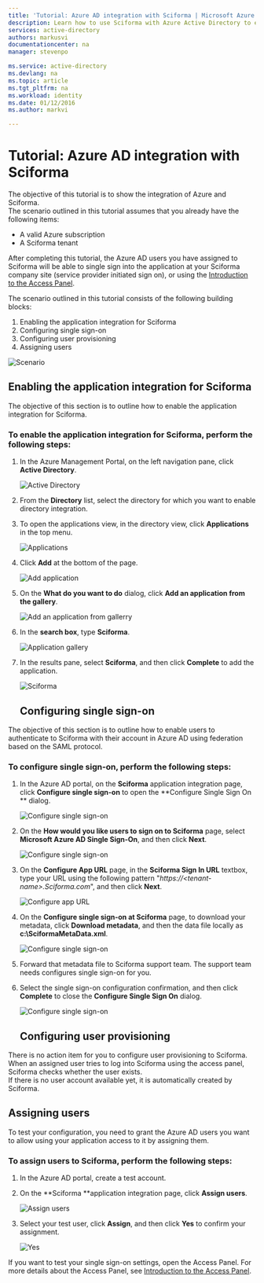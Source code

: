 ```yaml
---
title: 'Tutorial: Azure AD integration with Sciforma | Microsoft Azure'
description: Learn how to use Sciforma with Azure Active Directory to enable single sign-on, automated provisioning, and more!
services: active-directory
authors: markusvi
documentationcenter: na
manager: stevenpo

ms.service: active-directory
ms.devlang: na
ms.topic: article
ms.tgt_pltfrm: na
ms.workload: identity
ms.date: 01/12/2016
ms.author: markvi

---
```

# Tutorial: Azure AD integration with Sciforma
The objective of this tutorial is to show the integration of Azure and Sciforma.  
The scenario outlined in this tutorial assumes that you already have the following items:

* A valid Azure subscription
* A Sciforma tenant

After completing this tutorial, the Azure AD users you have assigned to Sciforma will be able to single sign into the application at your Sciforma company site (service provider initiated sign on), or using the [Introduction to the Access Panel](active-directory-saas-access-panel-introduction.md).

The scenario outlined in this tutorial consists of the following building blocks:

1. Enabling the application integration for Sciforma
2. Configuring single sign-on
3. Configuring user provisioning
4. Assigning users

![Scenario](./media/active-directory-saas-sciforma-tutorial/IC777369.png "Scenario")

## Enabling the application integration for Sciforma
The objective of this section is to outline how to enable the application integration for Sciforma.

### To enable the application integration for Sciforma, perform the following steps:
1. In the Azure Management Portal, on the left navigation pane, click **Active Directory**.

   ![Active Directory](./media/active-directory-saas-sciforma-tutorial/IC700993.png "Active Directory")

2. From the **Directory** list, select the directory for which you want to enable directory integration.

3. To open the applications view, in the directory view, click **Applications** in the top menu.

   ![Applications](./media/active-directory-saas-sciforma-tutorial/IC700994.png "Applications")

4. Click **Add** at the bottom of the page.

   ![Add application](./media/active-directory-saas-sciforma-tutorial/IC749321.png "Add application")

5. On the **What do you want to do** dialog, click **Add an application from the gallery**.

   ![Add an application from gallerry](./media/active-directory-saas-sciforma-tutorial/IC749322.png "Add an application from gallerry")

6. In the **search box**, type **Sciforma**.

   ![Application gallery](./media/active-directory-saas-sciforma-tutorial/IC777370.png "Application gallery")

7. In the results pane, select **Sciforma**, and then click **Complete** to add the application.

   ![Sciforma](./media/active-directory-saas-sciforma-tutorial/IC777371.png "Sciforma")

   ## Configuring single sign-on

The objective of this section is to outline how to enable users to authenticate to Sciforma with their account in Azure AD using federation based on the SAML protocol.

### To configure single sign-on, perform the following steps:
1. In the Azure AD portal, on the **Sciforma** application integration page, click **Configure single sign-on** to open the **Configure Single Sign On ** dialog.

   ![Configure single sign-on](./media/active-directory-saas-sciforma-tutorial/IC777372.png "Configure single sign-on")

2. On the **How would you like users to sign on to Sciforma** page, select **Microsoft Azure AD Single Sign-On**, and then click **Next**.

   ![Configure single sign-on](./media/active-directory-saas-sciforma-tutorial/IC777373.png "Configure single sign-on")

3. On the **Configure App URL** page, in the **Sciforma Sign In URL** textbox, type your URL using the following pattern "*https://\<tenant-name\>.Sciforma.com*", and then click **Next**.

   ![Configure app URL](./media/active-directory-saas-sciforma-tutorial/IC777374.png "Configure app URL")

4. On the **Configure single sign-on at Sciforma** page, to download your metadata, click **Download metadata**, and then the data file locally as **c:\\SciformaMetaData.xml**.

   ![Configure single sign-on](./media/active-directory-saas-sciforma-tutorial/IC777375.png "Configure single sign-on")

5. Forward that metadata file to Sciforma support team. The support team needs configures single sign-on for you.

6. Select the single sign-on configuration confirmation, and then click **Complete** to close the **Configure Single Sign On** dialog.

   ![Configure single sign-on](./media/active-directory-saas-sciforma-tutorial/IC777376.png "Configure single sign-on")

   ## Configuring user provisioning

There is no action item for you to configure user provisioning to Sciforma.  
When an assigned user tries to log into Sciforma using the access panel, Sciforma checks whether the user exists.  
If there is no user account available yet, it is automatically created by Sciforma.

## Assigning users
To test your configuration, you need to grant the Azure AD users you want to allow using your application access to it by assigning them.

### To assign users to Sciforma, perform the following steps:
1. In the Azure AD portal, create a test account.

2. On the **Sciforma **application integration page, click **Assign users**.

   ![Assign users](./media/active-directory-saas-sciforma-tutorial/IC777377.png "Assign users")

3. Select your test user, click **Assign**, and then click **Yes** to confirm your assignment.

   ![Yes](./media/active-directory-saas-sciforma-tutorial/IC767830.png "Yes")


If you want to test your single sign-on settings, open the Access Panel. For more details about the Access Panel, see [Introduction to the Access Panel](active-directory-saas-access-panel-introduction.md).

